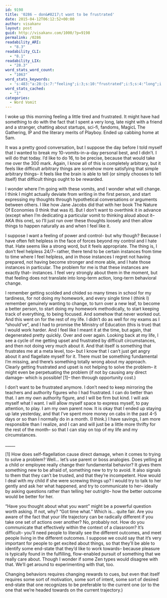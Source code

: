```yaml
---
id: 9198
title: '0286 – don&#8217;t want to be frustrated'
date: 2015-04-12T06:12:52+00:00
author: visakanv
layout: post
guid: http://visakanv.com/1000/?p=9198
permalink: /0286
readability_ARI:
  - "8.3"
readability_CLI:
  - "8.1"
readability_LIX:
  - "28.3"
word_stats_word_count:
  - "1063"
word_stats_keywords:
  - 's:483:"a:28:{s:7:"feeling";i:3;s:10:"frustrated";i:5;s:4:"long";i:3;s:7:"suppose";i:3;s:4:"like";i:8;s:7:"because";i:3;s:9:"arbitrary";i:3;s:5:"feels";i:3;s:9:"difficult";i:4;s:6:"things";i:6;s:4:"able";i:3;s:6:"wonder";i:3;s:6:"change";i:4;s:5:"think";i:4;s:5:"start";i:3;s:4:"want";i:5;s:4:"just";i:3;s:4:"feel";i:5;s:8:"helpless";i:3;s:4:"hate";i:3;s:9:"instances";i:5;s:4:"time";i:5;s:7:"problem";i:4;s:6:"better";i:4;s:4:"life";i:4;s:9:"different";i:3;s:6:"people";i:3;s:4:"sort";i:3;}";'
word_stats_cached:
  - "1"
categories:
  - Word Vomit
---
```

I woke up this morning feeling a little tired and frustrated. It might have had something to do with the fact that I spent a very long, late night with a friend and a stranger, chatting about startups, sci-fi, fandoms, MagicL The Gathering, IP and the literary merits of Playboy. Ended up cabbing home at 5am. 

It was a pretty good conversation, but I suppose the day before I told myself that I wanted to break my 10-vomits-in-a-day personal best, and I didn&#8217;t. I will do that today. I&#8217;d like to do 16, to be precise, because that would take me over the 300 mark. Again, I know all of this is completely arbitrary, but it feels like difficult arbitrary things are somehow more satisfying that simple arbitrary things– it feels like the brain is able to tell (or simply chooses to tell itself) that difficult things ought to be rewarded.

I wonder where I&#8217;m going with these vomits, and I wonder what will change. I think I might actually deviate from writing in the first person, and start expressing my thoughts through hypothetical conversations or arguments between others. I like how Jane Jacobs did that with her book The Nature Of Economies (I think that was it). But I don&#8217;t want to overthink it in advance (except when I&#8217;m dedicating a particular vomit to thinking aloud about it– AKA this one), so I&#8217;ll just run over these thoughts loosely and then allow things to happen naturally as and when I feel like it.

I suppose I want a feeling of power and control- but why though? Because I have often felt helpless in the face of forces beyond my control and I hate that. Hate seems like a strong word, but it feels appropriate. The thing is, I don&#8217;t feel helpless 24/7– rather, there tend to be certain instances from time to time where I feel helpless, and in those instances I regret not having prepared, not having become stronger and more able, and I hate those instances in particular. The problem for me is that these instances are exactly that– instances. I feel very strongly about them in the moment, but that feeling does not translate into long-term action, long-term behavioral change. 

I remember getting scolded and chided so many times in school for my tardiness, for not doing my homework, and every single time I (think I) remember genuinely wanting to change, to turn over a new leaf, to become a better person, to start doing my homework methodically, to start keeping track of everything, to being focused. And somehow that never worked out. And this went on for the rest of my life. I didn&#8217;t do as well for my exams as I &#8220;should&#8217;ve&#8221;, and I had to promise the Ministry of Education (this is true) that I would work harder. And I feel like I meant it at the time, but again, that degenerated pretty quickly. Over and over again. Looking back at my life, I see a cycle of me getting upset and frustrated by difficult circumstances, and then not doing very much about it. And that itself is something that frustrates me at a meta level, too– but I know that I can&#8217;t just get angry about it and flagellate myself for it. There must be something fundamental I&#8217;m missing, and there&#8217;s something totally wrong about my approach. Clearly getting frustrated and upset is not helping to solve the problem– it might even be perpetuating the problem (if not by causing any direct damage– which is possible! [1]– then through opportunity cost.)

I don&#8217;t want to be frustrated anymore. I don&#8217;t need to keep mirroring the teachers and authority figures who I had frustrated. I can do better than that. I am my own authority figure, and I will be firm but kind. I will ask myself what I want. I will allow myself space to express myself, to pay attention, to play. I am my own parent now. It is okay that I ended up staying up late yesterday, and that I&#8217;ve spent more money on cabs in the past 4-5 days or so than I normally do in a month. (I think.) I have savings, I am more responsible than I realize, and I can and will just be a little more thrifty for the rest of the month– so that I can stay on top of my life and my circumstances.
  
\_____

[1] How does self-flagellation cause direct damage, when it comes to trying to solve a problem? Well&#8230; let&#8217;s use parent or boss analogies. Does yelling at a child or employee really change their fundamental behavior? It gives them something new to be afraid of, something new to try to avoid. It also signals to them that they can&#8217;t be trusted, and that they&#8217;re incompetent. How would I deal with my child if she were screwing things up? I would try to talk to her gently and ask her what happened, and try to communicate to her– ideally by asking questions rather than telling her outright– how the better outcome would be better for her. 

&#8220;Have you thought about what you want&#8221; might be a powerful question worth asking. If not, why? &#8220;Got time what.&#8221; Which is&#8230; quite fair. Are you aware of the fact that your life trajectory can be radically different if you take one set of actions over another? No, probably not. How do you communicate that effectively within the context of a classroom? It&#8217;s difficult– you&#8217;ll need people to literally see the different outcomes, and meet people living in the different outcomes. I suppose we could say that it&#8217;s very important for people to get excited about things, so that they&#8217;ll be able to identify some end-state that they&#8217;d like to work towards– because pleasure is typically found in the fulfilling, flow-enabled pursuit of something that we really care about. Though I wonder if some Zen types would disagree with that. We&#8217;ll get around to experimenting with that, too.

Changing behaviors requires changing rewards to cues, but even that itself requires some sort of motivation, some sort of intent, some sort of desired end-state that one recognizes to be preferable to the current one (or to the one that we&#8217;re headed towards on the current trajectory.)